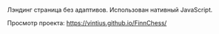 Лэндинг страница без адаптивов. 
Использован нативный JavaScript.

Просмотр проекта: https://vintius.github.io/FinnChess/